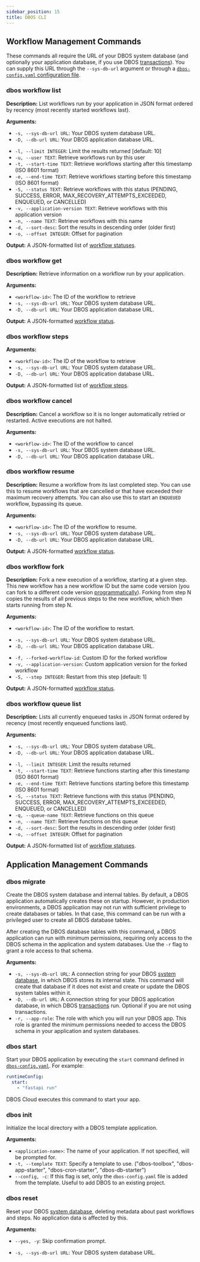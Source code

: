 ```yaml
---
sidebar_position: 15
title: DBOS CLI
---
```


## Workflow Management Commands

These commands all require the URL of your DBOS system database (and optionally your application database, if you use DBOS [transactions](../tutorials/transaction-tutorial.md)).
You can supply this URL through the `--sys-db-url` argument or through a [`dbos-config.yaml` configuration file](./configuration.md#dbos-configuration-file).

### dbos workflow list

**Description:**
List workflows run by your application in JSON format ordered by recency (most recently started workflows last).

**Arguments:**
- `-s, --sys-db-url URL`: Your DBOS system database URL.
- `-D, --db-url URL`: Your DBOS application database URL.
* `-l, --limit INTEGER`: Limit the results returned  [default: 10]
* `-u, --user TEXT`: Retrieve workflows run by this user
* `-t, --start-time TEXT`: Retrieve workflows starting after this timestamp (ISO 8601 format)
* `-e, --end-time TEXT`: Retrieve workflows starting before this timestamp (ISO 8601 format)
* `-S, --status TEXT`: Retrieve workflows with this status (PENDING, SUCCESS, ERROR, MAX_RECOVERY_ATTEMPTS_EXCEEDED, ENQUEUED, or CANCELLED)
* `-v, --application-version TEXT`: Retrieve workflows with this application version
* `-n, --name TEXT`: Retrieve workflows with this name
* `-d, --sort-desc`: Sort the results in descending order (older first)
* `-o, --offset INTEGER`: Offset for pagination

**Output:**
A JSON-formatted list of [workflow statuses](./contexts#workflow-status).

### dbos workflow get

**Description:**
Retrieve information on a workflow run by your application.

**Arguments:**
- `<workflow-id>`: The ID of the workflow to retrieve
- `-s, --sys-db-url URL`: Your DBOS system database URL.
- `-D, --db-url URL`: Your DBOS application database URL.

**Output:**
A JSON-formatted [workflow status](./contexts#workflow-status).

### dbos workflow steps

**Arguments:**
- `<workflow-id>`: The ID of the workflow to retrieve
- `-s, --sys-db-url URL`: Your DBOS system database URL.
- `-D, --db-url URL`: Your DBOS application database URL.

**Output:**
A JSON-formatted list of [workflow steps](./contexts#list_workflow_steps).

### dbos workflow cancel

**Description:**
 Cancel a workflow so it is no longer automatically retried or restarted. Active executions are not halted.

**Arguments:**
- `<workflow-id>`: The ID of the workflow to cancel
- `-s, --sys-db-url URL`: Your DBOS system database URL.
- `-D, --db-url URL`: Your DBOS application database URL.

### dbos workflow resume

**Description:**
Resume a workflow from its last completed step.
You can use this to resume workflows that are cancelled or that have exceeded their maximum recovery attempts.
You can also use this to start an `ENQUEUED` workflow, bypassing its queue.

**Arguments:**
- `<workflow-id>`: The ID of the workflow to resume.
- `-s, --sys-db-url URL`: Your DBOS system database URL.
- `-D, --db-url URL`: Your DBOS application database URL.

**Output:**
A JSON-formatted [workflow status](./contexts#workflow-status).

### dbos workflow fork

**Description:**
Fork a new execution of a workflow, starting at a given step.
This new workflow has a new workflow ID but the same code version (you can fork to a different code version [programmatically](./client.md#fork_workflow)).
Forking from step N copies the results of all previous steps to the new workflow, which then starts running from step N.

**Arguments:**
* `<workflow-id>`: The ID of the workflow to restart.
- `-s, --sys-db-url URL`: Your DBOS system database URL.
- `-D, --db-url URL`: Your DBOS application database URL.
* `-f, --forked-workflow-id`: Custom ID for the forked workflow
* `-v, --application-version`: Custom application version for the forked workflow
* `-S, --step INTEGER`: Restart from this step [default: 1]

**Output:**
A JSON-formatted [workflow status](./contexts#workflow-status).

### dbos workflow queue list

**Description:**
Lists all currently enqueued tasks in JSON format ordered by recency (most recently enqueued functions last).

**Arguments:**
- `-s, --sys-db-url URL`: Your DBOS system database URL.
- `-D, --db-url URL`: Your DBOS application database URL.
* `-l, --limit INTEGER`: Limit the results returned
* `-t, --start-time TEXT`: Retrieve functions starting after this timestamp (ISO 8601 format)
* `-e, --end-time TEXT`: Retrieve functions starting before this timestamp (ISO 8601 format)
* `-S, --status TEXT`: Retrieve functions with this status (PENDING, SUCCESS, ERROR, MAX_RECOVERY_ATTEMPTS_EXCEEDED, ENQUEUED, or CANCELLED)
* `-q, --queue-name TEXT`: Retrieve functions on this queue
* `-n, --name TEXT`: Retrieve functions on this queue
* `-d, --sort-desc`: Sort the results in descending order (older first)
* `-o, --offset INTEGER`: Offset for pagination

**Output:**
A JSON-formatted list of [workflow statuses](./contexts#workflow-status).

## Application Management Commands

### dbos migrate

Create the DBOS system database and internal tables.
By default, a DBOS application automatically creates these on startup.
However, in production environments, a DBOS application may not run with sufficient privilege to create databases or tables.
In that case, this command can be run with a privileged user to create all DBOS database tables.

After creating the DBOS database tables with this command, a DBOS application can run with minimum permissions, requiring only access to the DBOS schema in the application and system databases.
Use the `-r` flag to grant a role access to that schema.

**Arguments:**

- `-s, --sys-db-url URL`: A connection string for your DBOS [system database](../../explanations/system-tables.md), in which DBOS stores its internal state. This command will create that database if it does not exist and create or update the DBOS system tables within it.
- `-D, --db-url URL`: A connection string for your DBOS application database, in which DBOS [transactions](../tutorials/transaction-tutorial.md) run. Optional if you are not using transactions.
- `-r, --app-role`: The role with which you will run your DBOS app. This role is granted the minimum permissions needed to access the DBOS schema in your application and system databases.

### dbos start

Start your DBOS application by executing the `start` command defined in [`dbos-config.yaml`](./configuration.md#dbos-configuration-file).
For example:

```yaml
runtimeConfig:
  start:
    - "fastapi run"
```

DBOS Cloud executes this command to start your app.

### dbos init

Initialize the local directory with a DBOS template application.

**Arguments:**
- `<application-name>`: The name of your application. If not specified, will be prompted for.
- `-t, --template TEXT`: Specify a template to use. ("dbos-toolbox", "dbos-app-starter", "dbos-cron-starter", "dbos-db-starter")
- `--config, -c`: If this flag is set, only the `dbos-config.yaml` file is added from the template. Useful to add DBOS to an existing project.

### dbos reset

Reset your DBOS [system database](../../explanations/system-tables.md), deleting metadata about past workflows and steps.
No application data is affected by this.

**Arguments:**
* `--yes, -y`: Skip confirmation prompt.
- `-s, --sys-db-url URL`: Your DBOS system database URL.
